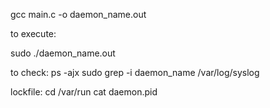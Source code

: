 gcc main.c -o daemon_name.out

to execute:

  sudo ./daemon_name.out

to check:
  ps -ajx
  sudo grep -i daemon_name /var/log/syslog

lockfile:
  cd /var/run
  cat daemon.pid
